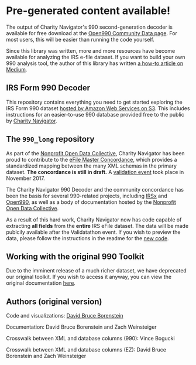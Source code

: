 # Pre-generated content available!

The output of Charity Navigator's 990 second-generation decoder is available for free download at the [Open990 Community Data page](https://www.open990.com/data/). For most users, this will be easier than running the code yourself. 

Since this library was written, more and more resources have become available for analyzing the IRS e-file dataset. If you want to build your own 990 analysis tool, the author of this library has written [a how-to article on Medium](https://medium.com/@open990/the-irs-990-e-file-dataset-getting-to-the-chocolatey-center-of-data-deliciousness-90f66097a600).

## IRS Form 990 Decoder

This repository contains everything you need to get started exploring the IRS Form 990 dataset [hosted by Amazon Web Services on S3](https://aws.amazon.com/public-datasets/irs-990/). This includes instructions for an easier-to-use 990 database provided free to the public by [Charity Navigator](https://www.charitynavigator.org/).

## The `990_long` repository

As part of the [Nonprofit Open Data Collective](https://github.com/Nonprofit-Open-Data-Collective), Charity Navigator has been proud to contribute to the [eFile Master Concordance](https://github.com/Nonprofit-Open-Data-Collective/irs-efile-master-concordance-file), which provides a standardized mapping between the many XML schemas in the primary dataset. **The concordance is still in draft.** A [validation event](https://docs.google.com/forms/d/e/1FAIpQLSeYwFO7k_HzkkHYdD9s8xFXBfuL4OrWZNmxeC6cLEA26Dk_IA/viewform) took place in November 2017.

The Charity Navigator 990 Decoder and the community concordance has been the basis for several 990-related projects, including [IRSx](https://github.com/jsfenfen/990-xml-reader) and [Open990](https://www.open990.com/), as well as a body of documentation hosted by the [Nonprofit Open Data Collective](https://github.com/Nonprofit-Open-Data-Collective).

As a result of this hard work, Charity Navigator now has code capable of extracting **all fields** from the **entire** IRS eFile dataset. The data will be made publcily available after the Validatathon event. If you wish to preview the data, please follow the instructions in the readme for the [new code](https://github.com/CharityNavigator/990_long).

## Working with the original 990 Toolkit

Due to the imminent release of a much richer dataset, we have deprecated our original toolkit. If you wish to access it anyway, you can view the original documentation [here](https://charitynavigator.github.io/irs990/original).

## Authors (original version)

Code and visualizations: [David Bruce Borenstein](https://www.github.com/borenstein)

Documentation: David Bruce Borenstein and Zach Weinsteiger

Crosswalk between XML and database columns (990): Vince Bogucki

Crosswalk between XML and database columns (EZ): David Bruce Borenstein and Zach Weinsteiger
